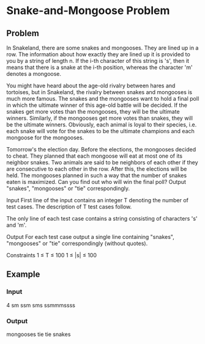 # Snake-and-Mongoose Problem

## Problem 

In Snakeland, there are some snakes and mongooses. They are lined up in a row. The information about how exactly they are lined up it is provided to you by a string of length n. If the i-th character of this string is 's', then it means that there is a snake at the i-th position, whereas the character 'm' denotes a mongoose.

You might have heard about the age-old rivalry between hares and tortoises, but in Snakeland, the rivalry between snakes and mongooses is much more famous. The snakes and the mongooses want to hold a final poll in which the ultimate winner of this age-old battle will be decided. If the snakes get more votes than the mongooses, they will be the ultimate winners. Similarly, if the mongooses get more votes than snakes, they will be the ultimate winners. Obviously, each animal is loyal to their species, i.e. each snake will vote for the snakes to be the ultimate champions and each mongoose for the mongooses.

Tomorrow's the election day. Before the elections, the mongooses decided to cheat. They planned that each mongoose will eat at most one of its neighbor snakes. Two animals are said to be neighbors of each other if they are consecutive to each other in the row. After this, the elections will be held. The mongooses planned in such a way that the number of snakes eaten is maximized. Can you find out who will win the final poll? Output "snakes", "mongooses" or "tie" correspondingly.

Input
First line of the input contains an integer T denoting the number of test cases. The description of T test cases follow.

The only line of each test case contains a string consisting of characters 's' and 'm'.

Output
For each test case output a single line containing "snakes", "mongooses" or "tie" correspondingly (without quotes).

Constraints
1 ≤ T ≤ 100
1 ≤ |s| ≤ 100

## Example

### Input
4
sm
ssm
sms
ssmmmssss

### Output

mongooses
tie
tie
snakes

